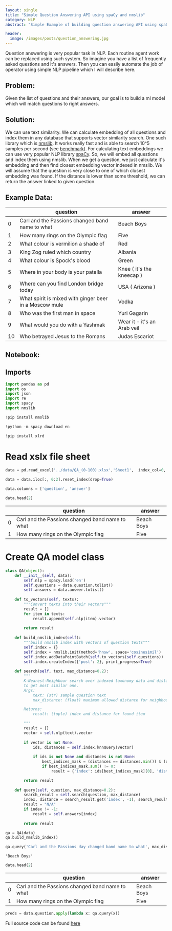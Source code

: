 ```yaml
---
layout: single
title: "Simple Question Answering API using spaCy and nmslib"
category: NLP
abstract: "Simple Example of building question answering API using spaCy and nmslib"

header:
  image: /images/posts/question_answering.jpg
---
```


Question answering is very popular task in NLP. Each routine agent work can be replaced using such system. 
So imagine you have a list of frequently asked questions and it's answers. Then you can easily automate the job
of operator using simple NLP pipeline which I will describe here.

## **Problem**:
Given the list of questions and their answers, our goal is to build a ml model which will match questions to
right answers. 

## **Solution**:
We can use text similarity. We can calculate embedding of all questions and index them in any database that 
supports vector similarity search. One such library which is [nmslib](https://github.com/nmslib/nmslib). It works 
really fast and is able to search 10^5 samples per second (see [benchmark](http://ann-benchmarks.com/)). 
For calculating text embeddings we can use very popular NLP library [spaCy](https://spacy.io/). So, we will
embed all questions and index them using nmslib. When we get a question, we just calculate it's embedding and 
then find closest embedding vector indexed in nmslib. We will assume that the question is very close to one of which 
closest embedding was found. If the distance is lower than some threshold, we can return the answer linked to given
question. 

## **Example Data**:

|          | question                                               | answer                      |
|----------|--------------------------------------------------------|-----------------------------|
| 0        | Carl and the Passions changed band name to what        | Beach Boys                  |
| 1        | How many rings on the Olympic flag                     | Five                        |
| 2        | What colour is vermilion a shade of                    | Red                         |
| 3        | King Zog ruled which country                           | Albania                     |
| 4        | What colour is Spock's blood                           | Green                       |
| 5        | Where in your body is your patella                     | Knee ( it's the kneecap )   |
| 6        | Where can you find London bridge today                 | USA ( Arizona )             |
| 7        | What spirit is mixed with ginger beer in a Moscow mule | Vodka                       |
| 8        | Who was the first man in space                         | Yuri Gagarin                |
| 9        | What would you do with a Yashmak                       | Wear it - it's an Arab veil |
| 10       | Who betrayed Jesus to the Romans                       | Judas Escariot              |


## **Notebook**:

## Imports

```python
import pandas as pd
import os
import json
import re
import spacy
import nmslib
```

```python
!pip install nmslib
```

```python
!python -m spacy download en
```

```python
!pip install xlrd
```

# Read xslx file sheet

```python
data = pd.read_excel('../data/QA_(0-100).xlsx','Sheet1',  index_col=0, header=None)
```

```python
data = data.iloc[:, 0:2].reset_index(drop=True)
```

```python
data.columns = ['question', 'answer']
```

```python
data.head(2)
```

|          | question                                        | answer     |
|----------|-------------------------------------------------|------------|
| 0        | Carl and the Passions changed band name to what | Beach Boys |
| 1        | How many rings on the Olympic flag              | Five       |

# Create QA model class

```python
class QA(object):
    def __init__(self, data):
        self.nlp = spacy.load('en')
        self.questions = data.question.tolist()
        self.answers = data.answer.tolist()
    
    def to_vectors(self, texts):
        """Convert texts into their vectors"""
        result = []
        for item in texts:
            result.append(self.nlp(item).vector)
        
        return result
            
    def build_nmslib_index(self):
        """build nmslib index with vectors of question texts"""
        self.index = {}
        self.index = nmslib.init(method='hnsw', space='cosinesimil')
        self.index.addDataPointBatch(self.to_vectors(self.questions))
        self.index.createIndex({'post': 2}, print_progress=True)
        
    def search(self, text, max_distance=0.2):
        """
        K-Nearest-Neighbour search over indexed taxonomy data and distance threshold parameter 
        to get most similar one. 
        Args:
            text: (str) sample question text
            max_distance: (float) maximum allowed distance for neighbours

        Returns:
            result: (tuple) index and distance for found item

        """
        result = {}
        vector = self.nlp(text).vector
        
        if vector is not None:
            ids, distances = self.index.knnQuery(vector)
            
            if ids is not None and distances is not None:
                best_indices_mask = (distances == distances.min()) & (distances < max_distance)
                if best_indices_mask.sum() != 0:
                    result = {'index': ids[best_indices_mask][0], 'distance': distances[best_indices_mask][0]}

        return result
    
    def query(self, question, max_distance=0.2):
        search_result = self.search(question, max_distance)
        index, distance = search_result.get('index', -1), search_result.get('distance', -1)
        result = "N/A"
        if index != -1:
            result = self.answers[index]
        
        return result
```

```python
qa = QA(data)
qa.build_nmslib_index()
```

```python
qa.query('Carl and the Passions day changed band name to what', max_distance=0.05)
```
    'Beach Boys'

```python
data.head(2)
```

|   | question                                        | answer     |
|---|-------------------------------------------------|------------|
| 0 | Carl and the Passions changed band name to what | Beach Boys |
| 1 | How many rings on the Olympic flag              | Five       |


```python
preds = data.question.apply(lambda x: qa.query(x))
```

Full source code can be found [here](https://github.com/AnzorGozalishvili/QA_using_spacy_and_nmslib)
